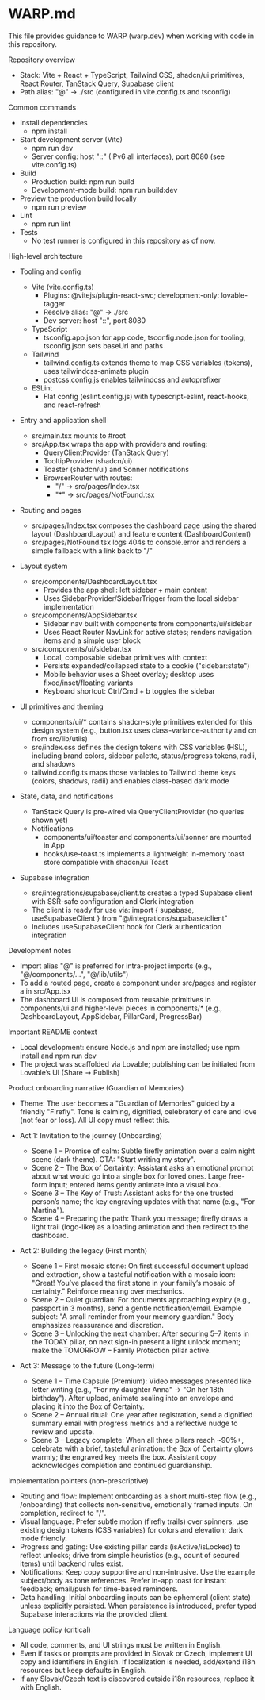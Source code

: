 # WARP.md

This file provides guidance to WARP (warp.dev) when working with code in this repository.

Repository overview
- Stack: Vite + React + TypeScript, Tailwind CSS, shadcn/ui primitives, React Router, TanStack Query, Supabase client
- Path alias: "@" -> ./src (configured in vite.config.ts and tsconfig)

Common commands
- Install dependencies
  - npm install
- Start development server (Vite)
  - npm run dev
  - Server config: host "::" (IPv6 all interfaces), port 8080 (see vite.config.ts)
- Build
  - Production build: npm run build
  - Development-mode build: npm run build:dev
- Preview the production build locally
  - npm run preview
- Lint
  - npm run lint
- Tests
  - No test runner is configured in this repository as of now.

High-level architecture
- Tooling and config
  - Vite (vite.config.ts)
    - Plugins: @vitejs/plugin-react-swc; development-only: lovable-tagger
    - Resolve alias: "@" -> ./src
    - Dev server: host "::", port 8080
  - TypeScript
    - tsconfig.app.json for app code, tsconfig.node.json for tooling, tsconfig.json sets baseUrl and paths
  - Tailwind
    - tailwind.config.ts extends theme to map CSS variables (tokens), uses tailwindcss-animate plugin
    - postcss.config.js enables tailwindcss and autoprefixer
  - ESLint
    - Flat config (eslint.config.js) with typescript-eslint, react-hooks, and react-refresh

- Entry and application shell
  - src/main.tsx mounts <App /> to #root
  - src/App.tsx wraps the app with providers and routing:
    - QueryClientProvider (TanStack Query)
    - TooltipProvider (shadcn/ui)
    - Toaster (shadcn/ui) and Sonner notifications
    - BrowserRouter with routes:
      - "/" -> src/pages/Index.tsx
      - "*" -> src/pages/NotFound.tsx

- Routing and pages
  - src/pages/Index.tsx composes the dashboard page using the shared layout (DashboardLayout) and feature content (DashboardContent)
  - src/pages/NotFound.tsx logs 404s to console.error and renders a simple fallback with a link back to "/"

- Layout system
  - src/components/DashboardLayout.tsx
    - Provides the app shell: left sidebar + main content
    - Uses SidebarProvider/SidebarTrigger from the local sidebar implementation
  - src/components/AppSidebar.tsx
    - Sidebar nav built with components from components/ui/sidebar
    - Uses React Router NavLink for active states; renders navigation items and a simple user block
  - src/components/ui/sidebar.tsx
    - Local, composable sidebar primitives with context
    - Persists expanded/collapsed state to a cookie ("sidebar:state")
    - Mobile behavior uses a Sheet overlay; desktop uses fixed/inset/floating variants
    - Keyboard shortcut: Ctrl/Cmd + b toggles the sidebar

- UI primitives and theming
  - components/ui/* contains shadcn-style primitives extended for this design system (e.g., button.tsx uses class-variance-authority and cn from src/lib/utils)
  - src/index.css defines the design tokens with CSS variables (HSL), including brand colors, sidebar palette, status/progress tokens, radii, and shadows
  - tailwind.config.ts maps those variables to Tailwind theme keys (colors, shadows, radii) and enables class-based dark mode

- State, data, and notifications
  - TanStack Query is pre-wired via QueryClientProvider (no queries shown yet)
  - Notifications
    - components/ui/toaster and components/ui/sonner are mounted in App
    - hooks/use-toast.ts implements a lightweight in-memory toast store compatible with shadcn/ui Toast

- Supabase integration
  - src/integrations/supabase/client.ts creates a typed Supabase client with SSR-safe configuration and Clerk integration
  - The client is ready for use via: import { supabase, useSupabaseClient } from "@/integrations/supabase/client"
  - Includes useSupabaseClient hook for Clerk authentication integration

Development notes
- Import alias "@" is preferred for intra-project imports (e.g., "@/components/...", "@/lib/utils")
- To add a routed page, create a component under src/pages and register a <Route> in src/App.tsx
- The dashboard UI is composed from reusable primitives in components/ui and higher-level pieces in components/* (e.g., DashboardLayout, AppSidebar, PillarCard, ProgressBar)

Important README context
- Local development: ensure Node.js and npm are installed; use npm install and npm run dev
- The project was scaffolded via Lovable; publishing can be initiated from Lovable’s UI (Share -> Publish)

Product onboarding narrative (Guardian of Memories)
- Theme: The user becomes a "Guardian of Memories" guided by a friendly "Firefly". Tone is calming, dignified, celebratory of care and love (not fear or loss). All UI copy must reflect this.

- Act 1: Invitation to the journey (Onboarding)
  - Scene 1 – Promise of calm: Subtle firefly animation over a calm night scene (dark theme). CTA: "Start writing my story".
  - Scene 2 – The Box of Certainty: Assistant asks an emotional prompt about what would go into a single box for loved ones. Large free-form input; entered items gently animate into a visual box.
  - Scene 3 – The Key of Trust: Assistant asks for the one trusted person’s name; the key engraving updates with that name (e.g., "For Martina").
  - Scene 4 – Preparing the path: Thank you message; firefly draws a light trail (logo-like) as a loading animation and then redirect to the dashboard.

- Act 2: Building the legacy (First month)
  - Scene 1 – First mosaic stone: On first successful document upload and extraction, show a tasteful notification with a mosaic icon: "Great! You’ve placed the first stone in your family’s mosaic of certainty." Reinforce meaning over mechanics.
  - Scene 2 – Quiet guardian: For documents approaching expiry (e.g., passport in 3 months), send a gentle notification/email. Example subject: "A small reminder from your memory guardian." Body emphasizes reassurance and discretion.
  - Scene 3 – Unlocking the next chamber: After securing 5–7 items in the TODAY pillar, on next sign-in present a light unlock moment; make the TOMORROW – Family Protection pillar active.

- Act 3: Message to the future (Long-term)
  - Scene 1 – Time Capsule (Premium): Video messages presented like letter writing (e.g., "For my daughter Anna" → "On her 18th birthday"). After upload, animate sealing into an envelope and placing it into the Box of Certainty.
  - Scene 2 – Annual ritual: One year after registration, send a dignified summary email with progress metrics and a reflective nudge to review and update.
  - Scene 3 – Legacy complete: When all three pillars reach ~90%+, celebrate with a brief, tasteful animation: the Box of Certainty glows warmly; the engraved key meets the box. Assistant copy acknowledges completion and continued guardianship.

Implementation pointers (non-prescriptive)
- Routing and flow: Implement onboarding as a short multi-step flow (e.g., /onboarding) that collects non-sensitive, emotionally framed inputs. On completion, redirect to "/".
- Visual language: Prefer subtle motion (firefly trails) over spinners; use existing design tokens (CSS variables) for colors and elevation; dark mode friendly.
- Progress and gating: Use existing pillar cards (isActive/isLocked) to reflect unlocks; drive from simple heuristics (e.g., count of secured items) until backend rules exist.
- Notifications: Keep copy supportive and non-intrusive. Use the example subject/body as tone references. Prefer in-app toast for instant feedback; email/push for time-based reminders.
- Data handling: Initial onboarding inputs can be ephemeral (client state) unless explicitly persisted. When persistence is introduced, prefer typed Supabase interactions via the provided client.

Language policy (critical)
- All code, comments, and UI strings must be written in English.
- Even if tasks or prompts are provided in Slovak or Czech, implement UI copy and identifiers in English. If localization is needed, add/extend i18n resources but keep defaults in English.
- If any Slovak/Czech text is discovered outside i18n resources, replace it with English.
